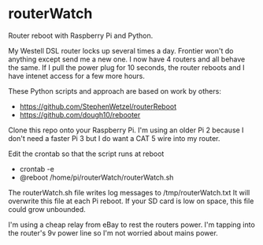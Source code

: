 # routerWatch
Router reboot with Raspberry Pi and Python.

My Westell DSL router locks up several times a day. Frontier won't do anything except send me a new one. I now have 4 routers and all behave the same. If I pull the power plug for 10 seconds, the router reboots and I have intenet access for a few more hours.

These Python scripts and approach are based on work by others:
- https://github.com/StephenWetzel/routerReboot
- https://github.com/dough10/rebooter

Clone this repo onto your Raspberry Pi. I'm using an older Pi 2 because I don't need a faster Pi 3 but I do want a CAT 5 wire into my router.

Edit the crontab so that the script runs at reboot
- crontab -e
- @reboot /home/pi/routerWatch/routerWatch.sh

The routerWatch.sh file writes log messages to /tmp/routerWatch.txt 
It will overwrite this file at each Pi reboot. If your SD card is low on space, this file could grow unbounded.

I'm using a cheap relay from eBay to rest the routers power. I'm tapping into the router's 9v power line so I'm not worried about mains power.


